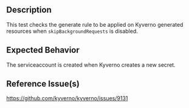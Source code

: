 ## Description

This test checks the generate rule to be applied on Kyverno generated resources when `skipBackgroundRequests` is disabled.

## Expected Behavior

The serviceaccount is created when Kyverno creates a new secret.

## Reference Issue(s)

https://github.com/kyverno/kyverno/issues/9131
